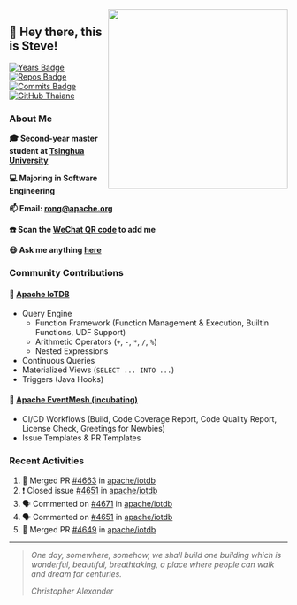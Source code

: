 <img align='right' src="https://camo.githubusercontent.com/fb070d9f71a64edbafed08519130d75e7e0a0a69665d50d94ad095157f702e59/68747470733a2f2f6d656469612e67697068792e636f6d2f6d656469612f6d47634e6a736657416a593541455a4e77362f67697068792e676966" width="325">

## 👋 Hey there, this is Steve!

[![Years Badge](https://badges.pufler.dev/years/SteveYurongSu)](https://badges.pufler.dev)
[![Repos Badge](https://badges.pufler.dev/repos/SteveYurongSu)](https://badges.pufler.dev)
[![Commits Badge](https://badges.pufler.dev/commits/monthly/SteveYurongSu)](https://badges.pufler.dev)
[![GitHub Thaiane](https://img.shields.io/github/followers/SteveYurongSu?label=follow&style=social)](https://github.com/SteveYurongSu)

### About Me

**🎓 Second-year master student at [Tsinghua University](https://www.tsinghua.edu.cn/)**

**💻 Majoring in Software Engineering**

**📫 Email: rong@apache.org**

**☎️ Scan the [WeChat QR code](https://github.com/SteveYurongSu/SteveYurongSu/issues/1) to add me**

**😆 Ask me anything <a href="https://github.com/SteveYurongSu/SteveYurongSu/issues">here</a>**

### Community Contributions

#### 🚀 [Apache IoTDB](https://github.com/apache/iotdb/pulls?q=is%3Apr+author%3ASteveYurongSu)

- Query Engine
  - Function Framework (Function Management & Execution, Builtin Functions, UDF Support)
  - Arithmetic Operators (`+`, `-`, `*`, `/`, `%`)
  - Nested Expressions
- Continuous Queries
- Materialized Views (`SELECT ... INTO ...`)
- Triggers (Java Hooks)

#### 🚀 [Apache EventMesh (incubating)](https://github.com/apache/incubator-eventmesh/pulls?q=is%3Apr+author%3ASteveYurongSu)

- CI/CD Workflows (Build, Code Coverage Report, Code Quality Report, License Check, Greetings for Newbies)
- Issue Templates & PR Templates 

### Recent Activities
<!--START_SECTION:activity-->

1. 🎉 Merged PR [#4663](https://github.com/apache/iotdb/pull/4663) in [apache/iotdb](https://github.com/apache/iotdb)
2. ❗️ Closed issue [#4651](https://github.com/apache/iotdb/issues/4651) in [apache/iotdb](https://github.com/apache/iotdb)
3. 🗣 Commented on [#4671](https://github.com/apache/iotdb/issues/4671) in [apache/iotdb](https://github.com/apache/iotdb)
4. 🗣 Commented on [#4651](https://github.com/apache/iotdb/issues/4651) in [apache/iotdb](https://github.com/apache/iotdb)
5. 🎉 Merged PR [#4649](https://github.com/apache/iotdb/pull/4649) in [apache/iotdb](https://github.com/apache/iotdb)
<!--END_SECTION:activity-->

---

> *One day, somewhere, somehow, we shall build one building which is wonderful, beautiful, breathtaking, a place where people can walk and dream for centuries.*
>
> *Christopher Alexander*
